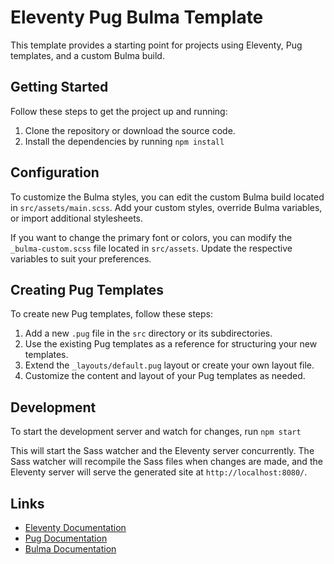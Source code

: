 # Eleventy Pug Bulma Template

This template provides a starting point for projects using Eleventy, Pug templates, and a custom Bulma build.

## Getting Started

Follow these steps to get the project up and running:

1. Clone the repository or download the source code.
2. Install the dependencies by running `npm install`

## Configuration

To customize the Bulma styles, you can edit the custom Bulma build located in `src/assets/main.scss`. Add your custom styles, override Bulma variables, or import additional stylesheets.

If you want to change the primary font or colors, you can modify the `_bulma-custom.scss` file located in `src/assets`. Update the respective variables to suit your preferences.

## Creating Pug Templates

To create new Pug templates, follow these steps:

1. Add a new `.pug` file in the `src` directory or its subdirectories.
2. Use the existing Pug templates as a reference for structuring your new templates.
3. Extend the `_layouts/default.pug` layout or create your own layout file.
4. Customize the content and layout of your Pug templates as needed.

## Development

To start the development server and watch for changes, run `npm start`

This will start the Sass watcher and the Eleventy server concurrently. The Sass watcher will recompile the Sass files when changes are made, and the Eleventy server will serve the generated site at `http://localhost:8080/`.

## Links

- [Eleventy Documentation](https://www.11ty.dev/docs/)
- [Pug Documentation](https://pugjs.org/api/getting-started.html)
- [Bulma Documentation](https://bulma.io/documentation/)
